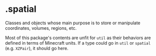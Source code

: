 # .spatial

Classes and objects whose main purpose is to store or manipulate coordinates, volumes, regions, etc.

Most of this package's contents are unfit for `util` as their behaviors are defined in terms of Minecraft units.
If a type could go in `util` or `spatial` (e.g. `XZPair`), it should go here.